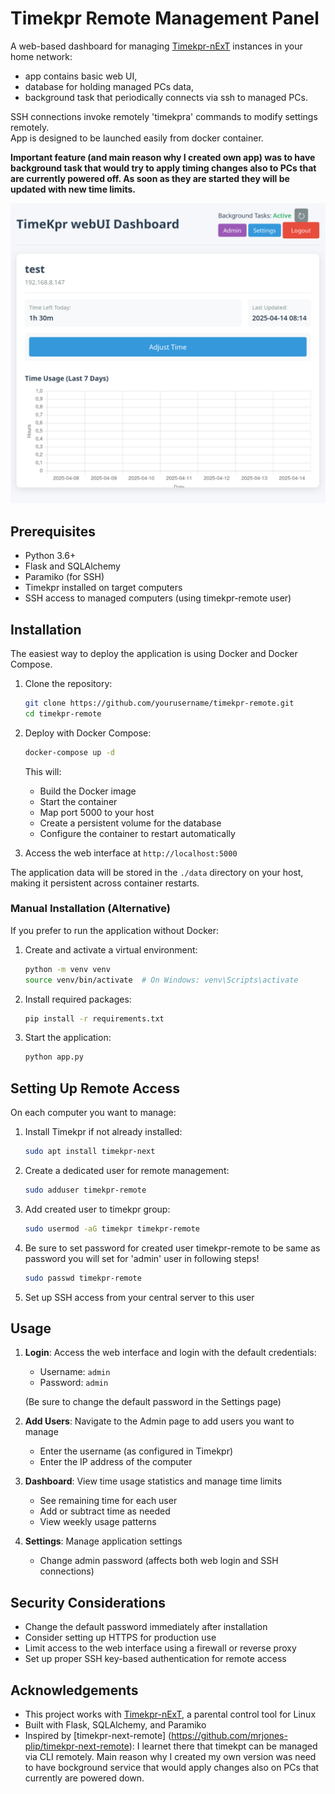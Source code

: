 # Timekpr Remote Management Panel

A web-based dashboard for managing [Timekpr-nExT](https://mjasnik.gitlab.io/timekpr-next/) instances in your home network:
- app contains basic web UI, 
- database for holding managed PCs data,
- background task that periodically connects via ssh to managed PCs. 

SSH connections invoke remotely 'timekpra' commands to modify settings remotely.  
App is designed to be launched easily from docker container.

**Important feature (and main reason why I created own app) was to have background task that would try to apply timing changes also to PCs that are currently powered off. As soon as they are started they will be updated with new time limits.**


![Timekpr Dashboard](docs/images/dashboard.png)

## Prerequisites
- Python 3.6+
- Flask and SQLAlchemy
- Paramiko (for SSH)
- Timekpr installed on target computers
- SSH access to managed computers (using timekpr-remote user)

## Installation

The easiest way to deploy the application is using Docker and Docker Compose.

1. Clone the repository:
   ```bash
   git clone https://github.com/yourusername/timekpr-remote.git
   cd timekpr-remote
   ```

2. Deploy with Docker Compose:
   ```bash
   docker-compose up -d
   ```

   This will:
   - Build the Docker image
   - Start the container
   - Map port 5000 to your host
   - Create a persistent volume for the database
   - Configure the container to restart automatically

3. Access the web interface at `http://localhost:5000`

The application data will be stored in the `./data` directory on your host, making it persistent across container restarts.

### Manual Installation (Alternative)

If you prefer to run the application without Docker:

1. Create and activate a virtual environment:
   ```bash
   python -m venv venv
   source venv/bin/activate  # On Windows: venv\Scripts\activate
   ```

2. Install required packages:
   ```bash
   pip install -r requirements.txt
   ```

3. Start the application:
   ```bash
   python app.py
   ```

## Setting Up Remote Access

On each computer you want to manage:

1. Install Timekpr if not already installed:
   ```bash
   sudo apt install timekpr-next
   ```

2. Create a dedicated user for remote management:
   ```bash
   sudo adduser timekpr-remote
   ```

3. Add created user to timekpr group:
   ```bash
   sudo usermod -aG timekpr timekpr-remote
   ```
4. Be sure to set password for created user timekpr-remote to be same as password you will set for 'admin' user in following steps!
   ```bash
   sudo passwd timekpr-remote
   ```

5. Set up SSH access from your central server to this user

## Usage

1. **Login**: Access the web interface and login with the default credentials:
   - Username: `admin`
   - Password: `admin`
   
   (Be sure to change the default password in the Settings page)

2. **Add Users**: Navigate to the Admin page to add users you want to manage
   - Enter the username (as configured in Timekpr)
   - Enter the IP address of the computer

3. **Dashboard**: View time usage statistics and manage time limits
   - See remaining time for each user
   - Add or subtract time as needed
   - View weekly usage patterns

4. **Settings**: Manage application settings
   - Change admin password (affects both web login and SSH connections)

## Security Considerations

- Change the default password immediately after installation
- Consider setting up HTTPS for production use
- Limit access to the web interface using a firewall or reverse proxy
- Set up proper SSH key-based authentication for remote access


## Acknowledgements

- This project works with [Timekpr-nExT](https://mjasnik.gitlab.io/timekpr-next/), a parental control tool for Linux
- Built with Flask, SQLAlchemy, and Paramiko
- Inspired by [timekpr-next-remote] (https://github.com/mrjones-plip/timekpr-next-remote): I learnet there that timekpt can be managed via CLI remotely. Main reason why I created my own version was need to have bockground service that would apply changes also on PCs that currently are powered down. 